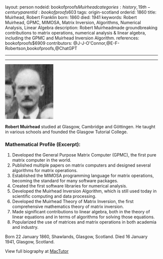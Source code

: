 layout: person
nodeid: bookofproofs$Muirhead
categories: history,19th-century
parentid: bookofproofs$603
tags: origin-scotland
orderid: 1860
title: Muirhead, Robert Franklin
born: 1860
died: 1941
keywords: Robert Muirhead, GPMC, MIMOSA, Matrix Inversion, Algorithms, Numerical Analysis, Linear Algebra
description: Robert Muirheadmade groundbreaking contributions to matrix operations, numerical analysis & linear algebra, including the GPMC and Muirhead Inversion Algorithm.
references: bookofproofs$6909
contributors: @J-J-O'Connor,@E-F-Robertson,bookofproofs,@ChatGPT

---



---

![Muirhead.jpg](https://github.com/bookofproofs/bookofproofs.github.io/blob/main/_sources/_assets/images/portraits/Muirhead.jpg?raw=true)

**Robert Muirhead** studied at Glasgow, Cambridge and Göttingen. He taught in various schools and founded the Glasgow Tutorial College.

### Mathematical Profile (Excerpt):
1. Developed the General Purpose Matrix Computer (GPMC), the first pure matrix computer in the world.
2. Published multiple papers on matrix computers and designed several algorithms for matrix operations.
3. Established the MIMOSA programming language for matrix operations, becoming the standard for many software packages.
4. Created the first software libraries for numerical analysis.
5. Developed the Muirhead Inversion Algorithm, which is still used today in scientific computing and data processing.
6. Developed the Muirhead Theory of Matrix Inversion, the first comprehensive mathematics theory of matrix inversion.
7. Made significant contributions to linear algebra, both in the theory of linear equations and in terms of algorithms for solving those equations.
8. Popularized the use of matrices and matrix operations in both academia and industry.

Born 22 January 1860, Shawlands, Glasgow, Scotland. Died 16 January 1941, Glasgow, Scotland.

View full biography at [MacTutor](https://mathshistory.st-andrews.ac.uk/Biographies/Muirhead/)
